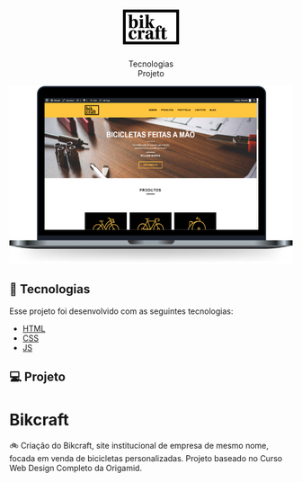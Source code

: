 <h1 align="center">
    <img alt="Bikcraft" src="/github/bikcraft.png"/>
</h1>

<p align="center">
  Tecnologias<br>
  Projeto
<br>
<p align="center">
  <img alt="Bikcraft" src="/github/bikcraft-pc.png"/>
</p>

## 🚀 Tecnologias

Esse projeto foi desenvolvido com as seguintes tecnologias:

- [HTML](https://www.w3schools.com/html/)
- [CSS](https://tableless.github.io/iniciantes/manual/css/)
- [JS](https://www.w3schools.com/js/)

## 💻 Projeto

# Bikcraft
🚲 Criação do Bikcraft, site institucional de empresa de mesmo nome, focada em venda de bicicletas personalizadas. Projeto baseado no Curso Web Design Completo da Origamid.
